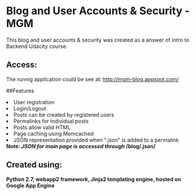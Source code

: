 # Blog and User Accounts & Security - MGM
This blog and user accounts & security was created as a answer of Intro to Backend Udacity course.

## Access:
The runnig application could be see at: http://mgm-blog.appspot.com/

##Features

<li>User registration</li>
<li>Login/Logout</li>
<li>Posts can be created by registered users</li>
<li>Permalinks for individual posts</li>
<li>Posts allow valid HTML</li>
<li>Page caching using Memcached</li>
<li>JSON representation provided when ".json" is added to a permalink</li>
<b>Note:<b> <i>JSON for main page is accessed through</i> <b>/blog/.json/<b>

## Created using:
 Python 2.7, webapp2 framework, Jinja2 templating engine, hosted on Google App Engine


